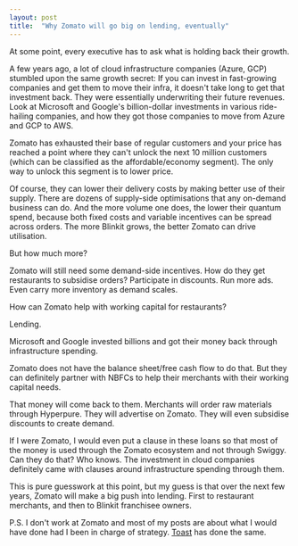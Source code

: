 ```yaml
---
layout: post
title:  "Why Zomato will go big on lending, eventually"
---
```


At some point, every executive has to ask what is holding back their growth.

A few years ago, a lot of cloud infrastructure companies (Azure, GCP) stumbled upon the same growth secret: If you can invest in fast-growing companies and get them to move their infra, it doesn't take long to get that investment back. They were essentially underwriting their future revenues.  Look at Microsoft and Google's billion-dollar investments in various ride-hailing companies, and how they got those companies to move from Azure and GCP to AWS.

Zomato has exhausted their base of regular customers and your price has reached a point where they can't unlock the next 10 million customers (which can be classified as the affordable/economy segment). The only way to unlock this segment is to lower price.

Of course, they can lower their delivery costs by making better use of their supply. There are dozens of supply-side optimisations that any on-demand business can do. And the more volume one does, the lower their quantum spend, because both fixed costs and variable incentives can be spread across orders. The more Blinkit grows, the better Zomato can drive utilisation.

But how much more?

Zomato will still need some demand-side incentives. How do they get restaurants to subsidise orders? Participate in discounts. Run more ads. Even carry more inventory as demand scales.

How can Zomato help with working capital for restaurants?

Lending.

Microsoft and Google invested billions and got their money back through infrastructure spending.

Zomato does not have the balance sheet/free cash flow to do that. But they can definitely partner with NBFCs to help their merchants with their working capital needs.

That money will come back to them. Merchants will order raw materials through Hyperpure. They will advertise on Zomato. They will even subsidise discounts to create demand.

If I were Zomato, I would even put a clause in these loans so that most of the money is used through the Zomato ecosystem and not through Swiggy. Can they do that? Who knows. The investment in cloud companies definitely came with clauses around infrastructure spending through them.

This is pure guesswork at this point, but my guess is that over the next few years, Zomato will make a big push into lending. First to restaurant merchants, and then to Blinkit franchisee owners.

P.S. I don't work at Zomato and most of my posts are about what I would have done had I been in charge of strategy. [Toast](https://pos.toasttab.com/products/capital) has done the same.
